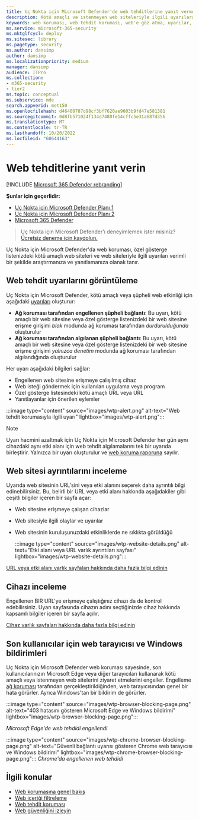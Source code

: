 ```yaml
---
title: Uç Nokta için Microsoft Defender'de web tehditlerine yanıt verme
description: Kötü amaçlı ve istenmeyen web siteleriyle ilgili uyarılara yanıt verin. Web tehdit korumasının son kullanıcıları web tarayıcıları ve Windows bildirimleri aracılığıyla nasıl bilgilendirenleri anlama
keywords: web koruması, web tehdit koruması, web'e göz atma, uyarılar, yanıt, güvenlik, kimlik avı, kötü amaçlı yazılım, kötüye kullanma, Web siteleri, ağ koruması, Edge, Internet Explorer, Chrome, Firefox, web tarayıcısı, bildirimler, son kullanıcılar, Windows bildirimleri, engelleme sayfası,
ms.service: microsoft-365-security
ms.mktglfcycl: deploy
ms.sitesec: library
ms.pagetype: security
ms.author: dansimp
author: dansimp
ms.localizationpriority: medium
manager: dansimp
audience: ITPro
ms.collection:
- m365-security
- tier2
ms.topic: conceptual
ms.subservice: mde
search.appverid: met150
ms.openlocfilehash: d46400787d98cf3bf7620ae9003b9fd47e581381
ms.sourcegitcommit: 0d8fb571024f134d7480fe14cffc5e31a687d356
ms.translationtype: MT
ms.contentlocale: tr-TR
ms.lasthandoff: 10/20/2022
ms.locfileid: "68644163"
---
```

# <a name="respond-to-web-threats"></a>Web tehditlerine yanıt verin

[!INCLUDE [Microsoft 365 Defender rebranding](../../includes/microsoft-defender.md)]

**Şunlar için geçerlidir:**
- [Uç Nokta için Microsoft Defender Planı 1](https://go.microsoft.com/fwlink/p/?linkid=2154037)
- [Uç Nokta için Microsoft Defender Planı 2](https://go.microsoft.com/fwlink/p/?linkid=2154037)
- [Microsoft 365 Defender](https://go.microsoft.com/fwlink/?linkid=2118804)

> Uç Nokta için Microsoft Defender'ı deneyimlemek ister misiniz? [Ücretsiz deneme için kaydolun.](https://signup.microsoft.com/create-account/signup?products=7f379fee-c4f9-4278-b0a1-e4c8c2fcdf7e&ru=https://aka.ms/MDEp2OpenTrial?ocid=docs-wdatp-main-abovefoldlink&rtc=1)

Uç Nokta için Microsoft Defender'da web koruması, özel gösterge listenizdeki kötü amaçlı web siteleri ve web siteleriyle ilgili uyarıları verimli bir şekilde araştırmanıza ve yanıtlamanıza olanak tanır.

## <a name="view-web-threat-alerts"></a>Web tehdit uyarılarını görüntüleme

Uç Nokta için Microsoft Defender, kötü amaçlı veya şüpheli web etkinliği için aşağıdaki [uyarıları](manage-alerts.md) oluşturur:

- **Ağ koruması tarafından engellenen şüpheli bağlantı**: Bu uyarı, kötü amaçlı bir web sitesine veya özel gösterge listenizdeki bir web sitesine erişme girişimi *blok* modunda ağ koruması tarafından *durdurulduğunda* oluşturulur
- **Ağ koruması tarafından algılanan şüpheli bağlantı**: Bu uyarı, kötü amaçlı bir web sitesine veya özel gösterge listenizdeki bir web sitesine erişme girişimi *yalnızca denetim* modunda ağ koruması tarafından algılandığında oluşturulur

Her uyarı aşağıdaki bilgileri sağlar:

- Engellenen web sitesine erişmeye çalışılmış cihaz
- Web isteği göndermek için kullanılan uygulama veya program
- Özel gösterge listesindeki kötü amaçlı URL veya URL
- Yanıtlayanlar için önerilen eylemler

:::image type="content" source="images/wtp-alert.png" alt-text="Web tehdit korumasıyla ilgili uyarı" lightbox="images/wtp-alert.png":::

> [!NOTE]
> Uyarı hacmini azaltmak için Uç Nokta için Microsoft Defender her gün aynı cihazdaki aynı etki alanı için web tehdit algılamalarını tek bir uyarıda birleştirir. Yalnızca bir uyarı oluşturulur ve [web koruma raporuna](web-protection-monitoring.md) sayılır.

## <a name="inspect-website-details"></a>Web sitesi ayrıntılarını inceleme

Uyarıda web sitesinin URL'sini veya etki alanını seçerek daha ayrıntılı bilgi edinebilirsiniz. Bu, belirli bir URL veya etki alanı hakkında aşağıdakiler gibi çeşitli bilgiler içeren bir sayfa açar:

- Web sitesine erişmeye çalışan cihazlar
- Web sitesiyle ilgili olaylar ve uyarılar
- Web sitesinin kuruluşunuzdaki etkinliklerde ne sıklıkta görüldüğü

  :::image type="content" source="images/wtp-website-details.png" alt-text="Etki alanı veya URL varlık ayrıntıları sayfası" lightbox="images/wtp-website-details.png":::

[URL veya etki alanı varlık sayfaları hakkında daha fazla bilgi edinin](investigate-domain.md)

## <a name="inspect-the-device"></a>Cihazı inceleme

Engellenen BIR URL'ye erişmeye çalıştığınız cihazı da de kontrol edebilirsiniz. Uyarı sayfasında cihazın adını seçtiğinizde cihaz hakkında kapsamlı bilgiler içeren bir sayfa açılır.

[Cihaz varlık sayfaları hakkında daha fazla bilgi edinin](investigate-machines.md)

## <a name="web-browser-and-windows-notifications-for-end-users"></a>Son kullanıcılar için web tarayıcısı ve Windows bildirimleri

Uç Nokta için Microsoft Defender web koruması sayesinde, son kullanıcılarınızın Microsoft Edge veya diğer tarayıcıları kullanarak kötü amaçlı veya istenmeyen web sitelerini ziyaret etmelerini engeller. Engelleme [ağ koruması](network-protection.md) tarafından gerçekleştirildiğinden, web tarayıcısından genel bir hata görürler. Ayrıca Windows'tan bir bildirim de görürler.

:::image type="content" source="images/wtp-browser-blocking-page.png" alt-text="403 hatasını gösteren Microsoft Edge ve Windows bildirimi" lightbox="images/wtp-browser-blocking-page.png":::

*Microsoft Edge'de web tehdidi engellendi*

:::image type="content" source="images/wtp-chrome-browser-blocking-page.png" alt-text="Güvenli bağlantı uyarısı gösteren Chrome web tarayıcısı ve Windows bildirimi" lightbox="images/wtp-chrome-browser-blocking-page.png":::
*Chrome'da engellenen web tehdidi*

## <a name="related-topics"></a>İlgili konular

- [Web korumasına genel bakış](web-protection-overview.md)
- [Web içeriği filtreleme](web-content-filtering.md)
- [Web tehdit koruması](web-threat-protection.md)
- [Web güvenliğini izleyin](web-protection-monitoring.md)
